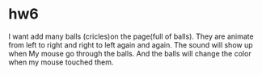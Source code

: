 # hw6
I want add many balls (cricles)on the page(full of balls). They are animate from left to right and right to left again and again. The sound will show up when My mouse go through the balls. And the balls will change the color when my mouse touched them.
